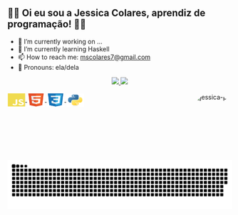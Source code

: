## 🌸🌸 Oi eu sou a Jessica Colares, aprendiz de programação! 🌸🌸


- 🌷 I’m currently working on ...
- 🍓 I’m currently learning Haskell
- 📫 How to reach me: mscolares7@gmail.com
- 🌼 Pronouns: ela/dela

<div align="center">
  <a href="https://github.com/NamelessQueen">
  <img height="180em" src="https://github-readme-stats.vercel.app/api?username=NamelessQueen&show_icons=true&theme=dracula&include_all_commits=true&count_private=true"/>
  <img height="180em" src="https://github-readme-stats.vercel.app/api/top-langs/?username=NamelessQueen&layout=compact&langs_count=7&theme=dracula"/>
</div>
  
<div style="display: inline_block"><br>
  <img align="center" alt="jessica-Js" height="30" width="40" src="https://raw.githubusercontent.com/devicons/devicon/master/icons/javascript/javascript-plain.svg">
  <img align="center" alt="jessica-HTML" height="30" width="40" src="https://raw.githubusercontent.com/devicons/devicon/master/icons/html5/html5-original.svg">
  <img align="center" alt="jessica-CSS" height="30" width="40" src="https://raw.githubusercontent.com/devicons/devicon/master/icons/css3/css3-original.svg">
  <img align="center" alt="jessica-Python" height="30" width="40" src="https://raw.githubusercontent.com/devicons/devicon/master/icons/python/python-original.svg">
  <img align="right" alt="jessica-pic" height="150" style="border-radius:50px;" src="https://cdn.discordapp.com/attachments/891032139720699955/913871915247079524/download20211105151636.png">
</div>
  
  ##
  
  ![Snake animation](https://github.com/NamelessQUeen/NamelessQueen/blob/output/github-contribution-grid-snake.svg)
